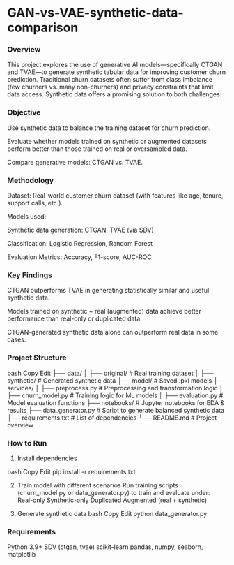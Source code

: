 # GAN-vs-VAE-synthetic-data-comparison

### Overview
This project explores the use of generative AI models—specifically CTGAN and TVAE—to generate synthetic tabular data for improving customer churn prediction. Traditional churn datasets often suffer from class imbalance (few churners vs. many non-churners) and privacy constraints that limit data access. Synthetic data offers a promising solution to both challenges.

### Objective
Use synthetic data to balance the training dataset for churn prediction.

Evaluate whether models trained on synthetic or augmented datasets perform better than those trained on real or oversampled data.

Compare generative models: CTGAN vs. TVAE.

### Methodology
Dataset: Real-world customer churn dataset (with features like age, tenure, support calls, etc.).

Models used:

Synthetic data generation: CTGAN, TVAE (via SDV)

Classification: Logistic Regression, Random Forest

Evaluation Metrics: Accuracy, F1-score, AUC-ROC

### Key Findings
CTGAN outperforms TVAE in generating statistically similar and useful synthetic data.

Models trained on synthetic + real (augmented) data achieve better performance than real-only or duplicated data.

CTGAN-generated synthetic data alone can outperform real data in some cases.

### Project Structure
bash
Copy
Edit
├── data/
│   ├── original/                # Real training dataset
│   ├── synthetic/               # Generated synthetic data
├── model/                       # Saved .pkl models
├── services/
│   ├── preprocess.py            # Preprocessing and transformation logic
│   ├── churn_model.py           # Training logic for ML models
│   ├── evaluation.py            # Model evaluation functions
├── notebooks/                   # Jupyter notebooks for EDA & results
├── data_generator.py            # Script to generate balanced synthetic data
├── requirements.txt             # List of dependencies
└── README.md                    # Project overview
### How to Run
1. Install dependencies

bash
Copy
Edit
pip install -r requirements.txt

2. Train model with different scenarios
Run training scripts (churn_model.py or data_generator.py) to train and evaluate under:
Real-only
Synthetic-only
Duplicated
Augmented (real + synthetic)

3. Generate synthetic data
bash
Copy
Edit
python data_generator.py

### Requirements
Python 3.9+
SDV (ctgan, tvae)
scikit-learn
pandas, numpy, seaborn, matplotlib
